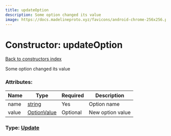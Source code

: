 ```yaml
---
title: updateOption
description: Some option changed its value
image: https://docs.madelineproto.xyz/favicons/android-chrome-256x256.png
---
```

# Constructor: updateOption  
[Back to constructors index](index.md)



Some option changed its value

### Attributes:

| Name     |    Type       | Required | Description |
|----------|---------------|----------|-------------|
|name|[string](../types/string.md) | Yes|Option name|
|value|[OptionValue](../types/OptionValue.md) | Optional|New option value|



### Type: [Update](../types/Update.md)


